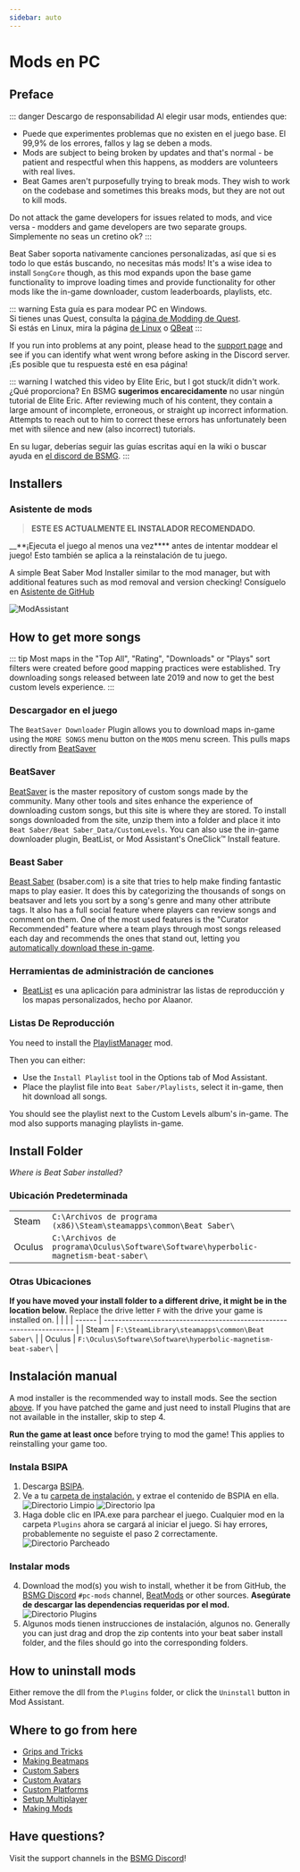 ```yaml
---
sidebar: auto
---
```


# Mods en PC

## Preface

::: danger Descargo de responsabilidad Al elegir usar mods, entiendes que:

* Puede que experimentes problemas que no existen en el juego base. El 99,9% de los errores, fallos y lag se deben a mods.
* Mods are subject to being broken by updates and that's normal - be patient and respectful when this happens, as modders are volunteers with real lives.
* Beat Games aren't purposefully trying to break mods. They wish to work on the codebase and sometimes this breaks mods, but they are not out to kill mods.

Do not attack the game developers for issues related to mods, and vice versa - modders and game developers are two separate groups. Simplemente no seas un cretino ok? :::

Beat Saber soporta nativamente canciones personalizadas, así que si es todo lo que estás buscando, no necesitas más mods! It's a wise idea to install `SongCore` though, as this mod expands upon the base game functionality to improve loading times and provide functionality for other mods like the in-game downloader, custom leaderboards, playlists, etc.

::: warning Esta guía es para modear PC en Windows.  
Si tienes unas Quest, consulta la [página de Modding de Quest](/quest-modding.md).  
Si estás en Linux, mira la página [de Linux](/modding/linux.md) o [QBeat](https://github.com/geefr/beatsaber-linux-goodies/blob/master/README.md) :::

If you run into problems at any point, please head to the [support page](./support) and see if you can identify what went wrong before asking in the Discord server. ¡Es posible que tu respuesta esté en esa página!

::: warning I watched this video by Elite Eric, but I got stuck/it didn't work. ¿Qué proporciona? En BSMG **sugerimos encarecidamente** no usar ningún tutorial de Elite Eric. After reviewing much of his content, they contain a large amount of incomplete, erroneous, or straight up incorrect information. Attempts to reach out to him to correct these errors has unfortunately been met with silence and new (also incorrect) tutorials.

En su lugar, deberías seguir las guías escritas aquí en la wiki o buscar ayuda en [el discord de BSMG](https://discord.gg/beatsabermods). :::

## Installers

### Asistente de mods
> **ESTE ES ACTUALMENTE EL INSTALADOR RECOMENDADO.**

__**¡Ejecuta el juego al menos una vez**** antes de intentar moddear el juego! Esto también se aplica a la reinstalación de tu juego.

A simple Beat Saber Mod Installer similar to the mod manager, but with additional features such as mod removal and version checking! Consíguelo en [Asistente de GitHub](https://github.com/Assistant/ModAssistant/releases/latest)

![ModAssistant](~@images/beginners-guide/modassistant.png)

## How to get more songs
::: tip Most maps in the "Top All", "Rating", "Downloads" or "Plays" sort filters were created before good mapping practices were established. Try downloading songs released between late 2019 and now to get the best custom levels experience. :::

### Descargador en el juego
The `BeatSaver Downloader` Plugin allows you to download maps in-game using the `MORE SONGS` menu button on the `MODS` menu screen. This pulls maps directly from [BeatSaver](https://beatsaver.com)

### BeatSaver
[BeatSaver](https://beatsaver.com) is the master repository of custom songs made by the community. Many other tools and sites enhance the experience of downloading custom songs, but this site is where they are stored. To install songs downloaded from the site, unzip them into a folder and place it into `Beat Saber/Beat Saber_Data/CustomLevels`. You can also use the in-game downloader plugin, BeatList, or Mod Assistant's OneClick™ Install feature.

### Beast Saber
[Beast Saber](https://www.bsaber.com) (bsaber.com) is a site that tries to help make finding fantastic maps to play easier. It does this by categorizing the thousands of songs on beatsaver and lets you sort by a song's genre and many other attribute tags. It also has a full social feature where players can review songs and comment on them. One of the most used features is the "Curator Recommended" feature where a team plays through most songs released each day and recommends the ones that stand out, letting you [automatically download these in-game](https://bsaber.com/beatsync/).

### Herramientas de administración de canciones

* [BeatList](https://github.com/Alaanor/beatlist) es una aplicación para administrar las listas de reproducción y los mapas personalizados, hecho por Alaanor.

### Listas De Reproducción
You need to install the [PlaylistManager](https://github.com/rithik-b/PlaylistManager/releases/latest) mod.

Then you can either:

* Use the `Install Playlist` tool in the Options tab of Mod Assistant.
* Place the playlist file into `Beat Saber/Playlists`, select it in-game, then hit download all songs.

You should see the playlist next to the Custom Levels album's in-game. The mod also supports managing playlists in-game.

## Install Folder
_Where is Beat Saber installed?_

### Ubicación Predeterminada
|        |                                                                                             |
| ------ | ------------------------------------------------------------------------------------------- |
| Steam  | `C:\Archivos de programa (x86)\Steam\steamapps\common\Beat Saber\`                  |
| Oculus | `C:\Archivos de programa\Oculus\Software\Software\hyperbolic-magnetism-beat-saber\` |

### Otras Ubicaciones
**If you have moved your install folder to a different drive, it might be in the location below.** Replace the drive letter `F` with the drive your game is installed on.
|        |                                                                       |
| ------ | --------------------------------------------------------------------- |
| Steam  | `F:\SteamLibrary\steamapps\common\Beat Saber\`                 |
| Oculus | `F:\Oculus\Software\Software\hyperbolic-magnetism-beat-saber\` |

## Instalación manual
A mod installer is the recommended way to install mods. See the section [above](#installers). If you have patched the game and just need to install Plugins that are not available in the installer, skip to step 4.

**Run the game at least once** before trying to mod the game! This applies to reinstalling your game too.

### Instala BSIPA

1. Descarga [BSIPA](https://github.com/bsmg/BeatSaber-IPA-Reloaded/releases).
2. Ve a tu [carpeta de instalación.](#install-folder) y extrae el contenido de BSPIA en ella. ![Directorio Limpio](~@images/beginners-guide/directory-clean.png "Directorio Limpio") ![Directorio lpa](~@images/beginners-guide/directory-ipa.png "Directorio Ipa")
3. Haga doble clic en IPA.exe para parchear el juego. Cualquier mod en la carpeta `Plugins` ahora se cargará al iniciar el juego. Si hay errores, probablemente no seguiste el paso 2 correctamente. ![Directorio Parcheado](~@images/beginners-guide/directory-patched.png "Directorio Parcheado")

### Instalar mods

4. Download the mod(s) you wish to install, whether it be from GitHub, the [BSMG Discord](https://discord.com/invite/beatsabermods) `#pc-mods` channel,  [BeatMods](https://beatmods.com/#/mods) or other sources. **Asegúrate de descargar las dependencias requeridas por el mod.** ![Directorio Plugins](~@images/beginners-guide/directory-plugins.png "Directorio Plugins")
5. Algunos mods tienen instrucciones de instalación, algunos no. Generally you can just drag and drop the zip contents into your beat saber install folder, and the files should go into the corresponding folders.

## How to uninstall mods
Either remove the dll from the `Plugins` folder, or click the `Uninstall` button in Mod Assistant.

## Where to go from here

* [Grips and Tricks](./grips-and-tricks.md)
* [Making Beatmaps](/mapping/)
* [Custom Sabers](/models/custom-sabers.md)
* [Custom Avatars](/models/custom-avatars.md)
* [Custom Platforms](/models/custom-platforms.md)
* [Setup Multiplayer](https://bs.assistant.moe/Multiplayer/)
* [Making Mods](/modding/)

## Have questions?
Visit the support channels in the [BSMG Discord](https://discord.gg/beatsabermods)!
